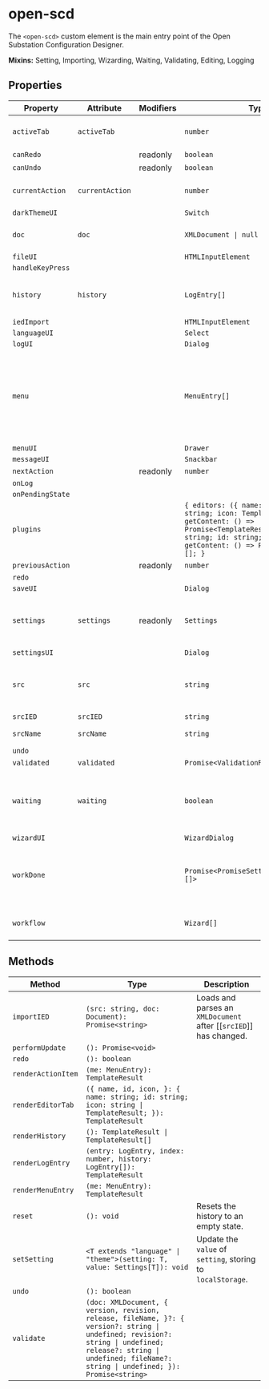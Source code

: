 # open-scd

The `<open-scd>` custom element is the main entry point of the
Open Substation Configuration Designer.

**Mixins:** Setting, Importing, Wizarding, Waiting, Validating, Editing, Logging

## Properties

| Property         | Attribute       | Modifiers | Type                                             | Default                                          | Description                                      |
|------------------|-----------------|-----------|--------------------------------------------------|--------------------------------------------------|--------------------------------------------------|
| `activeTab`      | `activeTab`     |           | `number`                                         | 0                                                | The currently active editor tab.                 |
| `canRedo`        |                 | readonly  | `boolean`                                        |                                                  |                                                  |
| `canUndo`        |                 | readonly  | `boolean`                                        |                                                  |                                                  |
| `currentAction`  | `currentAction` |           | `number`                                         | -1                                               | Index of the last [[`EditorAction`]] applied.    |
| `darkThemeUI`    |                 |           | `Switch`                                         |                                                  |                                                  |
| `doc`            | `doc`           |           | `XMLDocument \| null`                            | null                                             | The `XMLDocument` to be edited                   |
| `fileUI`         |                 |           | `HTMLInputElement`                               |                                                  |                                                  |
| `handleKeyPress` |                 |           |                                                  |                                                  |                                                  |
| `history`        | `history`       |           | `LogEntry[]`                                     | []                                               | All [[`LogEntry`]]s received so far through [[`LogEvent`]]s. |
| `iedImport`      |                 |           | `HTMLInputElement`                               |                                                  |                                                  |
| `languageUI`     |                 |           | `Select`                                         |                                                  |                                                  |
| `logUI`          |                 |           | `Dialog`                                         |                                                  |                                                  |
| `menu`           |                 |           | `MenuEntry[]`                                    | [{"icon":"folder_open","name":"menu.open","startsGroup":true},{"icon":"create_new_folder","name":"menu.new"},{"icon":"snippet_folder","name":"menu.importIED"},{"icon":"save_alt","name":"save"},{"icon":"save","name":"saveAs"},{"icon":"undo","name":"undo","startsGroup":true,"actionItem":true,"action":true},{"icon":"redo","name":"redo","actionItem":true,"action":true},{"icon":"rule_folder","name":"menu.validate","startsGroup":true},{"icon":"rule","name":"menu.viewLog","actionItem":true},{"icon":"settings","name":"settings.name","startsGroup":true}] |                                                  |
| `menuUI`         |                 |           | `Drawer`                                         |                                                  |                                                  |
| `messageUI`      |                 |           | `Snackbar`                                       |                                                  |                                                  |
| `nextAction`     |                 | readonly  | `number`                                         |                                                  |                                                  |
| `onLog`          |                 |           |                                                  |                                                  |                                                  |
| `onPendingState` |                 |           |                                                  |                                                  |                                                  |
| `plugins`        |                 |           | `{ editors: ({ name: string; id: string; icon: TemplateResult; getContent: () => Promise<TemplateResult>; } \| { name: string; id: string; icon: string; getContent: () => Promise<...>; })[]; }` | {"editors":[{"name":"substation.name","id":"substation","icon":"zeroLineIcon"},{"name":"communication.name","id":"communication","icon":"settings_ethernet"}]} |                                                  |
| `previousAction` |                 | readonly  | `number`                                         |                                                  |                                                  |
| `redo`           |                 |           |                                                  |                                                  |                                                  |
| `saveUI`         |                 |           | `Dialog`                                         |                                                  |                                                  |
| `settings`       | `settings`      | readonly  | `Settings`                                       |                                                  | Current [[`Settings`]] in `localStorage`, default to [[`defaults`]]. |
| `settingsUI`     |                 |           | `Dialog`                                         |                                                  |                                                  |
| `src`            | `src`           |           | `string`                                         |                                                  | The current file's URL. `blob:` URLs are *revoked after parsing*! |
| `srcIED`         | `srcIED`        |           | `string`                                         |                                                  |                                                  |
| `srcName`        | `srcName`       |           | `string`                                         | ""                                               | The name of the current file.                    |
| `undo`           |                 |           |                                                  |                                                  |                                                  |
| `validated`      | `validated`     |           | `Promise<ValidationResult>`                      | "Promise.resolve({\n      file: 'untitled.scd',\n      valid: true,\n      code: 0,\n    })" |                                                  |
| `waiting`        | `waiting`       |           | `boolean`                                        | false                                            | Whether the element is currently waiting for some async work. |
| `wizardUI`       |                 |           | `WizardDialog`                                   |                                                  |                                                  |
| `workDone`       |                 |           | `Promise<PromiseSettledResult<string>[]>`        | "Promise.allSettled(this.work)"                  | A promise which resolves once all currently pending work is done. |
| `workflow`       |                 |           | `Wizard[]`                                       | []                                               | FIFO queue of [[`Wizard`]]s to display.          |

## Methods

| Method             | Type                                             | Description                                      |
|--------------------|--------------------------------------------------|--------------------------------------------------|
| `importIED`        | `(src: string, doc: Document): Promise<string>`  | Loads and parses an `XMLDocument` after [[`srcIED`]] has changed. |
| `performUpdate`    | `(): Promise<void>`                              |                                                  |
| `redo`             | `(): boolean`                                    |                                                  |
| `renderActionItem` | `(me: MenuEntry): TemplateResult`                |                                                  |
| `renderEditorTab`  | `({ name, id, icon, }: { name: string; id: string; icon: string \| TemplateResult; }): TemplateResult` |                                                  |
| `renderHistory`    | `(): TemplateResult \| TemplateResult[]`         |                                                  |
| `renderLogEntry`   | `(entry: LogEntry, index: number, history: LogEntry[]): TemplateResult` |                                                  |
| `renderMenuEntry`  | `(me: MenuEntry): TemplateResult`                |                                                  |
| `reset`            | `(): void`                                       | Resets the history to an empty state.            |
| `setSetting`       | `<T extends "language" \| "theme">(setting: T, value: Settings[T]): void` | Update the `value` of `setting`, storing to `localStorage`. |
| `undo`             | `(): boolean`                                    |                                                  |
| `validate`         | `(doc: XMLDocument, { version, revision, release, fileName, }?: { version?: string \| undefined; revision?: string \| undefined; release?: string \| undefined; fileName?: string \| undefined; }): Promise<string>` |                                                  |

